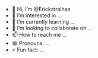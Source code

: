 - 👋 Hi, I’m @Erickstralhaa
- 👀 I’m interested in ...
- 🌱 I’m currently learning ...
- 💞️ I’m looking to collaborate on ...
- 📫 How to reach me ...
- 😄 Pronouns: ...
- ⚡ Fun fact: ...

<!---
Erickstralhaa/Erickstralhaa is a ✨ special ✨ repository because its `README.md` (this file) appears on your GitHub profile.
You can click the Preview link to take a look at your changes.
--->
